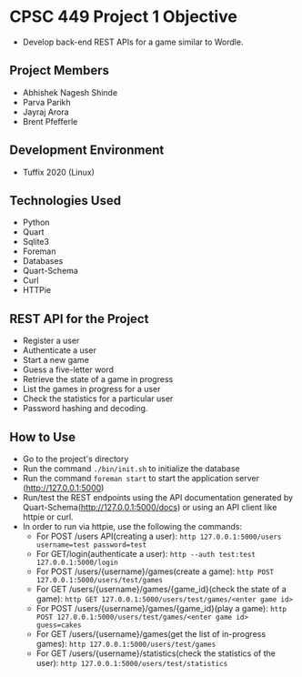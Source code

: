 # CPSC 449 Project 1 Objective
- Develop back-end REST APIs for a game similar to Wordle.

## Project Members
- Abhishek Nagesh Shinde
- Parva Parikh
- Jayraj Arora
- Brent Pfefferle

## Development Environment
- Tuffix 2020 (Linux)

## Technologies Used
- Python
- Quart
- Sqlite3
- Foreman
- Databases
- Quart-Schema
- Curl
- HTTPie

## REST API for the Project
- Register a user
- Authenticate a user 
- Start a new game
- Guess a five-letter word
- Retrieve the state of a game in progress
- List the games in progress for a user
- Check the statistics for a particular user
- Password hashing and decoding.

## How to Use
- Go to the project's directory
- Run the command ```./bin/init.sh``` to initialize the database
- Run the command ```foreman start``` to start the application server (http://127.0.0.1:5000)
- Run/test the REST endpoints using the API documentation generated by Quart-Schema(http://127.0.0.1:5000/docs) 
or using an API client like httpie or curl.
- In order to run via httpie, use the following the commands:
  - For POST /users API(creating a user): ```http 127.0.0.1:5000/users username=test password=test```
  - For GET/login(authenticate a user): ```http --auth test:test 127.0.0.1:5000/login```
  - For POST /users/{username}/games(create a game): ```http POST 127.0.0.1:5000/users/test/games```
  - For GET /users/{username}/games/{game_id}(check the state of a game): ```http GET 127.0.0.1:5000/users/test/games/<enter game id>```
  - For POST /users/{username}/games/{game_id}(play a game): ```http POST 127.0.0.1:5000/users/test/games/<enter game id> guess=cakes```
  - For GET /users/{username}/games(get the list of in-progress games): ```http 127.0.0.1:5000/users/test/games``` 
  - For GET /users/{username}/statistics(check the statistics of the user): ```http 127.0.0.1:5000/users/test/statistics```


